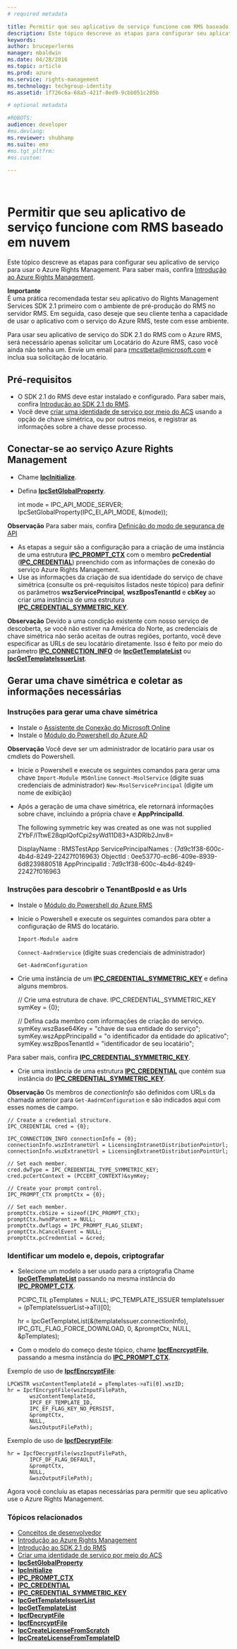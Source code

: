 ```yaml
---
# required metadata

title: Permitir que seu aplicativo de serviço funcione com RMS baseado em nuvem | Azure RMS
description: Este tópico descreve as etapas para configurar seu aplicativo de serviço para usar o Azure Rights Management.
keywords:
author: bruceperlerms
manager: mbaldwin
ms.date: 04/28/2016
ms.topic: article
ms.prod: azure
ms.service: rights-management
ms.technology: techgroup-identity
ms.assetid: 1f726c6a-68a5-421f-8ed9-9cbb051c205b

# optional metadata

#ROBOTS:
audience: developer
#ms.devlang:
ms.reviewer: shubhamp
ms.suite: ems
#ms.tgt_pltfrm:
#ms.custom:

---
```


﻿
# Permitir que seu aplicativo de serviço funcione com RMS baseado em nuvem

Este tópico descreve as etapas para configurar seu aplicativo de serviço para usar o Azure Rights Management. Para saber mais, confira [Introdução ao Azure Rights Management](https://technet.microsoft.com/en-us/library/jj585016.aspx).

**Importante**  
É uma prática recomendada testar seu aplicativo do Rights Management Services SDK 2.1 primeiro com o ambiente de pré-produção do RMS no servidor RMS. Em seguida, caso deseje que seu cliente tenha a capacidade de usar o aplicativo com o serviço do Azure RMS, teste com esse ambiente.

Para usar seu aplicativo de serviço do SDK 2.1 do RMS com o Azure RMS, será necessário apenas solicitar um Locatário do Azure RMS, caso você ainda não tenha um. Envie um email para <rmcstbeta@microsoft.com> e inclua sua solicitação de locatário.

## Pré-requisitos

-   O SDK 2.1 do RMS deve estar instalado e configurado. Para saber mais, confira [Introdução ao SDK 2.1 do RMS](getting-started-with-ad-rms-2-0.md).
-   Você deve [criar uma identidade de serviço por meio do ACS](https://msdn.microsoft.com/en-us/library/gg185924.aspx) usando a opção de chave simétrica, ou por outros meios, e registrar as informações sobre a chave desse processo.

## Conectar-se ao serviço Azure Rights Management

-   Chame [**IpcInitialize**](/rights-management/sdk/2.1/api/win/functions#msipc_ipcinitialize).
-   Defina [**IpcSetGlobalProperty**](/rights-management/sdk/2.1/api/win/functions#msipc_ipcsetglobalproperty).


    int mode = IPC_API_MODE_SERVER;
    IpcSetGlobalProperty(IPC_EI_API_MODE, &(mode));


**Observação** Para saber mais, confira [Definição do modo de segurança de API](setting-the-api-security-mode-api-mode.md)

     

-   As etapas a seguir são a configuração para a criação de uma instância de uma estrutura [**IPC\_PROMPT\_CTX**](/rights-management/sdk/2.1/api/win/ipc_prompt_ctx#msipc_ipc_prompt_ctx) com o membro **pcCredential** ([**IPC\_CREDENTIAL**](/rights-management/sdk/2.1/api/win/ipc_credential#msipc_ipc_credential)) preenchido com as informações de conexão do serviço Azure Rights Management.
-   Use as informações da criação de sua identidade do serviço de chave simétrica (consulte os pré-requisitos listados neste tópico) para definir os parâmetros **wszServicePrincipal**, **wszBposTenantId** e **cbKey** ao criar uma instância de uma estrutura [**IPC\_CREDENTIAL\_SYMMETRIC\_KEY**](/rights-management/sdk/2.1/api/win/ipc_credential#msipc_ipc_credential_symmetric_key).

**Observação** Devido a uma condição existente com nosso serviço de descoberta, se você não estiver na América do Norte, as credenciais de chave simétrica não serão aceitas de outras regiões, portanto, você deve especificar as URLs de seu locatário diretamente. Isso é feito por meio do parâmetro [**IPC\_CONNECTION\_INFO**](/rights-management/sdk/2.1/api/win/ipc_connection_info#msipc_ipc_connection_info) de [**IpcGetTemplateList**](/rights-management/sdk/2.1/api/win/functions#msipc_ipcgettemplatelist) ou [**IpcGetTemplateIssuerList**](/rights-management/sdk/2.1/api/win/functions#msipc_ipcgettemplateissuerlist).

## Gerar uma chave simétrica e coletar as informações necessárias

### Instruções para gerar uma chave simétrica

-   Instale o [Assistente de Conexão do Microsoft Online](http://go.microsoft.com/fwlink/p/?LinkID=286152)
-   Instale o [Módulo do Powershell do Azure AD](https://bposast.vo.msecnd.net/MSOPMW/8073.4/amd64/AdministrationConfig-en.msi)

**Observação** Você deve ser um administrador de locatário para usar os cmdlets do Powershell.


-   Inicie o Powershell e execute os seguintes comandos para gerar uma chave
            `Import-Module MSOnline`
            `Connect-MsolService` (digite suas credenciais de administrador)
            `New-MsolServicePrincipal` (digite um nome de exibição)
-   Após a geração de uma chave simétrica, ele retornará informações sobre chave, incluindo a própria chave e **AppPrincipalId**.



    The following symmetric key was created as one was not supplied
    ZYbF/lTtwE28qplQofCpi2syWd11D83+A3DRlb2Jnv8=

    DisplayName : RMSTestApp
    ServicePrincipalNames : {7d9c1f38-600c-4b4d-8249-22427f016963}
    ObjectId : 0ee53770-ec86-409e-8939-6d8239880518
    AppPrincipalId : 7d9c1f38-600c-4b4d-8249-22427f016963



### Instruções para descobrir o **TenantBposId** e as **Urls**

-   Instale o [Módulo do Powershell do Azure RMS](https://technet.microsoft.com/en-us/library/jj585012.aspx)
-   Inicie o Powershell e execute os seguintes comandos para obter a configuração de RMS do locatário.

    `Import-Module aadrm`

    `Connect-AadrmService` (digite suas credenciais de administrador)

    `Get-AadrmConfiguration`


-   Crie uma instância de um [**IPC\_CREDENTIAL\_SYMMETRIC\_KEY**](/rights-management/sdk/2.1/api/win/ipc_credential#msipc_ipc_credential_symmetric_key) e defina alguns membros.

    // Crie uma estrutura de chave.
    IPC_CREDENTIAL_SYMMETRIC_KEY symKey = {0};

    // Defina cada membro com informações de criação do serviço.
    symKey.wszBase64Key = "chave de sua entidade do serviço";
    symKey.wszAppPrincipalId = "o identificador da entidade do aplicativo";
    symKey.wszBposTenantId = "identificador de seu locatário";


Para saber mais, confira [**IPC\_CREDENTIAL\_SYMMETRIC\_KEY**](/rights-management/sdk/2.1/api/win/ipc_credential#msipc_ipc_credential_symmetric_key).

-   Crie uma instância de uma estrutura [**IPC\_CREDENTIAL**](/rights-management/sdk/2.1/api/win/ipc_credential#msipc_ipc_credential) que contém sua instância do [**IPC\_CREDENTIAL\_SYMMETRIC\_KEY**](/rights-management/sdk/2.1/api/win/ipc_credential#msipc_ipc_credential_symmetric_key).

**Observação**  Os membros de *conectionInfo* são definidos com URLs da chamada anterior para `Get-AadrmConfiguration` e são indicados aqui com esses nomes de campo.

    // Create a credential structure.
    IPC_CREDENTIAL cred = {0};

    IPC_CONNECTION_INFO connectionInfo = {0};
    connectionInfo.wszIntranetUrl = LicensingIntranetDistributionPointUrl;
    connectionInfo.wszExtranetUrl = LicensingExtranetDistributionPointUrl;

    // Set each member.
    cred.dwType = IPC_CREDENTIAL_TYPE_SYMMETRIC_KEY;
    cred.pcCertContext = (PCCERT_CONTEXT)&symKey;

    // Create your prompt control.
    IPC_PROMPT_CTX promptCtx = {0};

    // Set each member.
    promptCtx.cbSize = sizeof(IPC_PROMPT_CTX);
    promptCtx.hwndParent = NULL;
    promptCtx.dwflags = IPC_PROMPT_FLAG_SILENT;
    promptCtx.hCancelEvent = NULL;
    promptCtx.pcCredential = &cred;

### Identificar um modelo e, depois, criptografar

-   Selecione um modelo a ser usado para a criptografia
    Chame [**IpcGetTemplateList**](/rights-management/sdk/2.1/api/win/functions#msipc_ipcgettemplatelist) passando na mesma instância do [**IPC\_PROMPT\_CTX**](/rights-management/sdk/2.1/api/win/ipc_prompt_ctx#msipc_ipc_prompt_ctx).


    PCIPC_TIL pTemplates = NULL;
    IPC_TEMPLATE_ISSUER templateIssuer = (pTemplateIssuerList->aTi)[0];

    hr = IpcGetTemplateList(&(templateIssuer.connectionInfo),
           IPC_GTL_FLAG_FORCE_DOWNLOAD,
           0,
           &promptCtx,
           NULL,
           &pTemplates);


-   Com o modelo do começo deste tópico, chame [**IpcfEncrcyptFile**](/rights-management/sdk/2.1/api/win/functions#msipc_ipcfencryptfile), passando a mesma instância do [**IPC\_PROMPT\_CTX**](/rights-management/sdk/2.1/api/win/ipc_prompt_ctx#msipc_ipc_prompt_ctx).

Exemplo de uso de [**IpcfEncrcyptFile**](/rights-management/sdk/2.1/api/win/functions#msipc_ipcfencryptfile):

    LPCWSTR wszContentTemplateId = pTemplates->aTi[0].wszID;
    hr = IpcfEncryptFile(wszInputFilePath,
           wszContentTemplateId,
           IPCF_EF_TEMPLATE_ID,
           IPC_EF_FLAG_KEY_NO_PERSIST,
           &promptCtx,
           NULL,
           &wszOutputFilePath);

Exemplo de uso de [**IpcfDecryptFile**](/rights-management/sdk/2.1/api/win/functions#msipc_ipcfdecryptfile):

    hr = IpcfDecryptFile(wszInputFilePath,
           IPCF_DF_FLAG_DEFAULT,
           &promptCtx,
           NULL,
           &wszOutputFilePath);

Agora você concluiu as etapas necessárias para permitir que seu aplicativo use o Azure Rights Management.

### Tópicos relacionados

* [Conceitos de desenvolvedor](ad-rms-concepts-nav.md)
* [Introdução ao Azure Rights Management](https://technet.microsoft.com/en-us/library/jj585016.aspx)
* [Introdução ao SDK 2.1 do RMS](getting-started-with-ad-rms-2-0.md)
* [Criar uma identidade de serviço por meio do ACS](https://msdn.microsoft.com/en-us/library/gg185924.aspx)
* [**IpcSetGlobalProperty**](/rights-management/sdk/2.1/api/win/functions#msipc_ipcsetglobalproperty)
* [**IpcInitialize**](/rights-management/sdk/2.1/api/win/functions#msipc_ipcinitialize)
* [**IPC\_PROMPT\_CTX**](/rights-management/sdk/2.1/api/win/ipc_prompt_ctx#msipc_ipc_prompt_ctx)
* [**IPC\_CREDENTIAL**](/rights-management/sdk/2.1/api/win/ipc_credential#msipc_ipc_credential)
* [**IPC\_CREDENTIAL\_SYMMETRIC\_KEY**](/rights-management/sdk/2.1/api/win/ipc_credential#msipc_ipc_credential_symmetric_key)
* [**IpcGetTemplateIssuerList**](/rights-management/sdk/2.1/api/win/functions#msipc_ipcgettemplateissuerlist)
* [**IpcGetTemplateList**](/rights-management/sdk/2.1/api/win/functions#msipc_ipcgettemplatelist)
* [**IpcfDecryptFile**](/rights-management/sdk/2.1/api/win/functions#msipc_ipcfdecryptfile)
* [**IpcfEncrcyptFile**](/rights-management/sdk/2.1/api/win/functions#msipc_ipcfencryptfile)
* [**IpcCreateLicenseFromScratch**](/rights-management/sdk/2.1/api/win/functions#msipc_ipccreatelicensefromscratch)
* [**IpcCreateLicenseFromTemplateID**](/rights-management/sdk/2.1/api/win/functions#msipc_ipccreatelicensefromtemplateid)
 

 


<!--HONumber=Apr16_HO3-->


